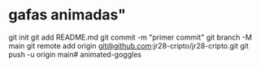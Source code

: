 # gafas animadas"
git init 
git add README.md 
git commit -m "primer commit" 
git branch -M main 
git remote add origin git@github.com:jr28-cripto/jr28-cripto.git
 git push -u origin main# animated-goggles
